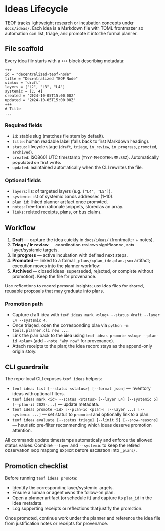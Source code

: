 # Ideas Lifecycle

TEOF tracks lightweight research or incubation concepts under `docs/ideas/`. Each idea is a Markdown file with TOML frontmatter so automation can list, triage, and promote it into the formal planner.

## File scaffold

Every idea file starts with a `+++` block describing metadata:

```
+++
id = "decentralized-teof-node"
title = "Decentralized TEOF Node"
status = "draft"
layers = ["L2", "L3", "L4"]
systemic = [2, 4]
created = "2024-10-05T15:00:00Z"
updated = "2024-10-05T15:00:00Z"
+++
# Title
...
```

### Required fields
- `id`: stable slug (matches file stem by default).
- `title`: human readable label (falls back to first Markdown heading).
- `status`: lifecycle stage (`draft`, `triage`, `in_review`, `in_progress`, `promoted`, `archived`).
- `created`: ISO8601 UTC timestamp (`YYYY-MM-DDTHH:MM:SSZ`). Automatically populated on first write.
- `updated`: maintained automatically when the CLI rewrites the file.

### Optional fields
- `layers`: list of targeted layers (e.g. `["L4", "L5"]`).
- `systemic`: list of systemic bands addressed (1–10).
- `plan_id`: linked planner artifact once promoted.
- `notes`: free-form rationale snippets, stored as an array.
- `links`: related receipts, plans, or bus claims.

## Workflow
1. **Draft** — capture the idea quickly in `docs/ideas/` (frontmatter + notes).
2. **Triage / In review** — coordination reviews significance, sets layer/systemic targets.
3. **In progress** — active incubation with defined next steps.
4. **Promoted** — linked to a formal `_plans/<plan_id>.plan.json` artifact; execution moves into the planner workflow.
5. **Archived** — closed ideas (superseded, rejected, or complete without promotion). Keep the file for provenance.

Use reflections to record personal insights; use idea files for shared, reusable proposals that may graduate into plans.

### Promotion path
- Capture draft idea with `teof ideas mark <slug> --status draft --layer L4 --systemic 4`.
- Once triaged, open the corresponding plan via `python -m tools.planner.cli new ...`.
- Link the plan back to the idea using `teof ideas promote <slug> --plan-id <plan>` (add `--note "why now"` for provenance).
- Attach receipts to the plan; the idea record stays as the append-only origin story.

## CLI guardrails
The repo-local CLI exposes `teof ideas` helpers:

- `teof ideas list [--status <status>] [--format json]` — inventory ideas with optional filters.
- `teof ideas mark <id> --status <status> [--layer L4] [--systemic 5] [--plan-id 2025-...]` — update metadata.
- `teof ideas promote <id> [--plan-id <plan>] [--layer ...] [--systemic ...]` — set status to `promoted` and optionally link to a plan.
- `teof ideas evaluate [--status triage] [--limit 5] [--show-reasons]` — heuristic pre-filter recommending which ideas deserve promotion attention.

All commands update timestamps automatically and enforce the allowed status values. Combine `--layer` and `--systemic` to keep the retired observation loop mapping explicit before escalation into `_plans/`.

## Promotion checklist
Before running `teof ideas promote`:
- Identify the corresponding layer/systemic targets.
- Ensure a human or agent owns the follow-on plan.
- Open a planner artifact (or schedule it) and capture its `plan_id` in the idea metadata.
- Log supporting receipts or reflections that justify the promotion.

Once promoted, continue work under the planner and reference the idea file from justification notes or receipts for provenance.
